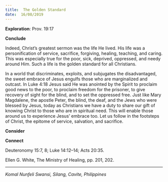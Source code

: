 ```yaml
---
title:  The Golden Standard
date:  16/08/2019
---
```


**Exploration**: Prov. 19:17

**Conclude**

Indeed, Christ’s greatest sermon was the life He lived. His life was a personification of service, sacrifice, forgiving, healing, teaching, and caring. This was especially true for the poor, sick, deprived, oppressed, and needy around Him. Such a life is the golden standard for all Christians.

In a world that discriminates, exploits, and subjugates the disadvantaged, the sweet embrace of Jesus engulfs those who are marginalized and outcast. In Luke 4:18 Jesus said He was anointed by the Spirit to proclaim good news to the poor, to proclaim freedom for the prisoner, to give recovery of sight for the blind, and to set the oppressed free. Just like Mary Magdalene, the apostle Peter, the blind, the deaf, and the Jews who were blessed by Jesus, today as Christians we have a duty to share our gift of knowing Christ to those who are in spiritual need. This will enable those around us to experience Jesus’ embrace too. Let us follow in the footsteps of Christ, the epitome of service, salvation, and sacrifice.

**Consider**

**Connect**

Deuteronomy 15:7, 8; Luke 14:12–14; Acts 20:35.

Ellen G. White, The Ministry of Healing, pp. 201, 202.

---

_Komal Nunfeli Swansi, Silang, Cavite, Philippines_